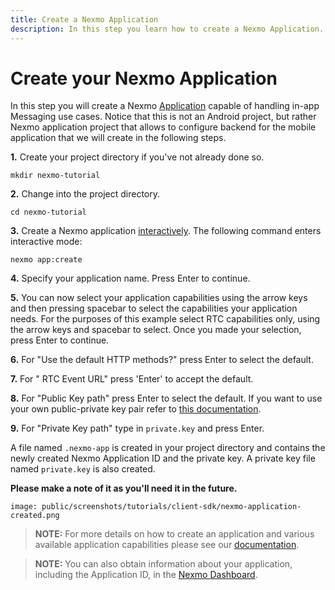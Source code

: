 ```yaml
---
title: Create a Nexmo Application
description: In this step you learn how to create a Nexmo Application.
---
```


# Create your Nexmo Application

In this step you will create a Nexmo [Application](/conversation/concepts/application) capable of handling in-app Messaging use cases. Notice that this is not an Android project, but rather Nexmo application project that allows to configure backend for the mobile application that we will create in the following steps.

**1.** Create your project directory if you've not already done so.

``` shell
mkdir nexmo-tutorial
```

**2.** Change into the project directory.

``` shell
cd nexmo-tutorial
```

**3.** Create a Nexmo application [interactively](/application/nexmo-cli#interactive-mode). The following command enters interactive mode:

``` shell
nexmo app:create
```

**4.** Specify your application name. Press Enter to continue.

**5.** You can now select your application capabilities using the arrow keys and then pressing spacebar to select the capabilities your application needs. For the purposes of this example select RTC capabilities only, using the arrow keys and spacebar to select. Once you made your selection, press Enter to continue.

**6.** For "Use the default HTTP methods?" press Enter to select the default.

**7.** For " RTC Event URL" press 'Enter' to accept the default.

**8.**  For "Public Key path" press Enter to select the default. If you want to use your own public-private key pair refer to [this documentation](/application/nexmo-cli#creating-an-application-with-your-own-public-private-key-pair).

**9.**  For "Private Key path" type in `private.key` and press Enter.

A file named `.nexmo-app` is created in your project directory and contains the newly created Nexmo Application ID and the private key. A private key file named `private.key` is also created.

**Please make a note of it as you'll need it in the future.**

```screenshot
image: public/screenshots/tutorials/client-sdk/nexmo-application-created.png
```

> **NOTE:** For more details on how to create an application and various available application capabilities please see our [documentation](/application/overview).

> **NOTE:** You can also obtain information about your application, including the Application ID, in the [Nexmo Dashboard](https://dashboard.nexmo.com/voice/your-applications).